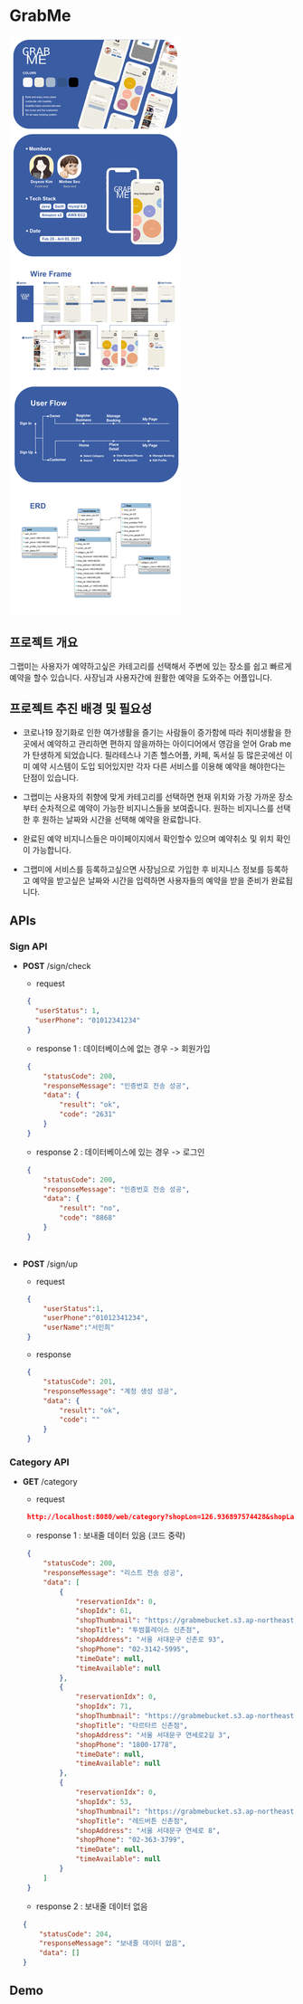# GrabMe

![Alt text](/etc/images/GrabMeNew.png)

## 프로젝트 개요

그랩미는 사용자가 예약하고싶은 카테고리를 선택해서 주변에 있는 장소를 쉽고 빠르게 예약을 할수 있습니다.
사장님과 사용자간에 원활한 예약을 도와주는 어플입니다.   
## 프로젝트 추진 배경 및 필요성

* 코로나19 장기화로 인한 여가생활을 즐기는 사람들이 증가함에 따라 취미생활을 한곳에서 예약하고 관리하면 편하지 않을까하는 아이디어에서 영감을 얻어 Grab me 가 탄생하게 되었습니다. 필라테스나 기존 헬스어플, 카페, 독서실 등 많은곳에선 이미 예약 시스템이 도입 되어있지만 각자 다른 서비스를 이용해 예약을 해야한다는 단점이 있습니다.    

* 그랩미는 사용자의 취향에 맞게 카테고리를 선택하면 현재 위치와 가장 가까운 장소부터 순차적으로 예약이 가능한 비지니스들을 보여줍니다. 원하는 비지니스를 선택한 후 원하는 날짜와 시간을 선택해 예약을 완료합니다. 

* 완료된 예약 비지니스들은 마이페이지에서 확인할수 있으며 예약취소 및 위치 확인이 가능합니다. 

* 그랩미에 서비스를 등록하고싶으면 사장님으로 가입한 후 비지니스 정보를 등록하고 예약을 받고싶은 날짜와 시간을 입력하면 사용자들의 예약을 받을 준비가 완료됩니다. 

## APIs
### Sign API
* **POST** /sign/check

  - request
   ```json
    {
      "userStatus": 1,
      "userPhone": "01012341234"
    }
    ```
  - response 1 : 데이터베이스에 없는 경우 -> 회원가입
   ```json
    {
        "statusCode": 200,
        "responseMessage": "인증번호 전송 성공",
        "data": {
            "result": "ok",
            "code": "2631"
        }
    }
    ```
  - response 2 : 데이터베이스에 있는 경우 -> 로그인
   ```json
    {
        "statusCode": 200,
        "responseMessage": "인증번호 전송 성공",
        "data": {
            "result": "no",
            "code": "8868"
        }
    }
    
* **POST** /sign/up

  - request
   ```json
    {
        "userStatus":1,
        "userPhone":"01012341234",
        "userName":"서민희"
    }
    ```
  - response
   ```json
    {
        "statusCode": 201,
        "responseMessage": "계정 생성 성공",
        "data": {
            "result": "ok",
            "code": ""
        }
    }
    ```
### Category API
* **GET** /category

  - request
   ```json
    http://localhost:8080/web/category?shopLon=126.936897574428&shopLat=37.555202179427276&categoryIdx=3&startNum=0
    ```
    
  - response 1 : 보내줄 데이터 있음 (코드 중략)
   ```json
    {
        "statusCode": 200,
        "responseMessage": "리스트 전송 성공",
        "data": [
            {
                "reservationIdx": 0,
                "shopIdx": 61,
                "shopThumbnail": "https://grabmebucket.s3.ap-northeast-2.amazonaws.com/61.jfif",
                "shopTitle": "투썸플레이스 신촌점",
                "shopAddress": "서울 서대문구 신촌로 93",
                "shopPhone": "02-3142-5995",
                "timeDate": null,
                "timeAvailable": null
            },
            {
                "reservationIdx": 0,
                "shopIdx": 71,
                "shopThumbnail": "https://grabmebucket.s3.ap-northeast-2.amazonaws.com/71.jfif",
                "shopTitle": "타르타르 신촌점",
                "shopAddress": "서울 서대문구 연세로2길 3",
                "shopPhone": "1800-1778",
                "timeDate": null,
                "timeAvailable": null
            },
            {
                "reservationIdx": 0,
                "shopIdx": 53,
                "shopThumbnail": "https://grabmebucket.s3.ap-northeast-2.amazonaws.com/53.jfif",
                "shopTitle": "레드버튼 신촌점",
                "shopAddress": "서울 서대문구 연세로 8",
                "shopPhone": "02-363-3799",
                "timeDate": null,
                "timeAvailable": null
            }
        ]
    }
    ```
   - response 2 : 보내줄 데이터 없음
    ```json
    {
        "statusCode": 204,
        "responseMessage": "보내줄 데이터 없음",
        "data": []
    }
    ```
## Demo
